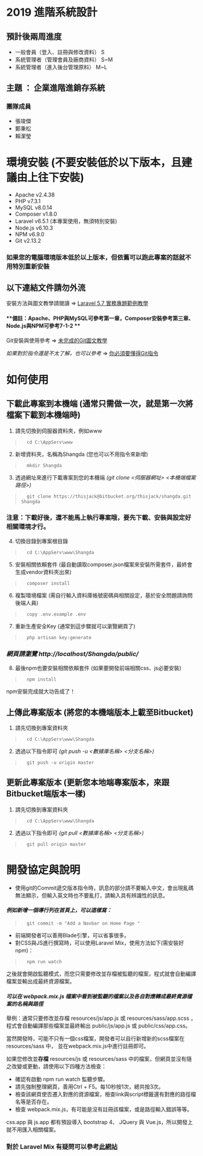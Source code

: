 2019 進階系統設計
====================
## 預計後兩周進度
* 一般會員（登入、註冊與修改資料） S
* 系統管理者（管理會員及廠商資料） S~M
* 系統管理者（進入後台管理原料）  M~L

## 主題 ： **企業進階進銷存系統**

### 團隊成員 ###
* 張竣傑
* 鄭秉松
* 賴潔瑩


# 環境安裝 (不要安裝低於以下版本，且建議由上往下安裝)
* Apache        v2.4.38
* PHP           v7.3.1
* MySQL         v8.0.14
* Composer      v1.8.0
* Laravel       v6.5.1 (本專案使用，無須特別安裝)
* Node.js       v6.10.3
* NPM           v6.9.0
* Git           v2.13.2
### 如果您的電腦環境版本低於以上版本，但依舊可以跑此專案的話就不用特別重新安裝 ###

## **以下連結文件請勿外流** ##
安裝方法與圖文教學請閱讀 => [Laravel 5.7 實務專題範例教學](https://drive.google.com/file/d/1YKV4rfhZ71GkeBKd30Of1smunzAzfeKb/view?usp=sharing)
#### **備註：Apache、PHP與MySQL可參考第一章，Composer安裝參考第三章、Node.js與NPM可參考7-1-2 ** ####
Git安裝與使用參考 => [未完成的Git圖文教學](https://drive.google.com/open?id=1UElz1pS3KWzKw9sNfM_sXqBeKX5jsNNb)

*如果對於指令還是不太了解，也可以參考* => [你必須要懂得Git指令](https://drive.google.com/open?id=1ejiVzU-imgdCIlBG31f4KjOII2VTjeEg)


# 如何使用 
## 下載此專案到本機端 (通常只需做一次，就是第一次將檔案下載到本機端時)
1. 請先切換到伺服器資料夾，例如www
>       cd C:\AppServ\www
2. 新增資料夾，名稱為Shangda (您也可以不用指令來新增)
>       mkdir Shangda
3. 透過網址來進行下載專案到您的本機端 *(git clone <伺服器網址> <本機端檔案路徑>)*
>       git clone https://thisjack@bitbucket.org/thisjack/shangda.git Shangda
### **注意：下載好後，還不能馬上執行專案哦，要先下載、安裝與設定好相關環境才行。**
4. 切換目錄到專案根目錄
>       cd C:\AppServ\www\Shangda
5. 安裝相關依賴套件 (最自動讀取composer.json檔案來安裝所需套件，最終會生成vendor資料夾出來)
>       composer install
6. 複製環境檔案 (需自行輸入資料庫帳號密碼與相關設定，基於安全問題請詢問後端人員)
>       copy .env.example .env
7. 重新生產安全Key (通常到這步驟就可以瀏覽網頁了)
>       php artisan key:generate
### *網頁請瀏覽 http://localhost/Shangda/public/* ###
8. 最後npm也要安裝相關依賴套件 (如果要開發前端相關css、js必要安裝)
>       npm install
npm安裝完成就大功告成了！

## 上傳此專案版本 (將您的本機端版本上載至Bitbucket)
1. 請先切換到專案資料夾
>       cd C:\AppServ\www\Shangda
2. 透過以下指令即可 *(git push -u <數據庫名稱> <分支名稱>)*
>       git push -u origin master

## 更新此專案版本 (更新您本地端專案版本，來跟Bitbucket端版本一樣)
1. 請先切換到專案資料夾
>       cd C:\AppServ\www\Shangda
2. 透過以下指令即可 *(git pull <數據庫名稱> <分支名稱>)*
>       git pull origin master

# 開發協定與說明
* 使用git的Commit遞交版本指令時，訊息的部分請不要輸入中文，會出現亂碼無法顯示，但輸入英文時也不要亂打，請輸入具有辨識性的訊息。
#### *例如新增一個導行列在首頁上，可以這樣寫：*
>       git commit -m "Add a Navbar on Home Page "

* 前端開發者可以善用Blade引擎，可以省事很多。
* 對CSS與JS進行撰寫時，可以使用Laravel Mix，使用方法如下(需安裝好npm)：
>       npm run watch

之後就會開啟監聽模式，而您只需要修改並存檔被監聽的檔案，程式就會自動編譯檔案並輸出成最終資源檔案。
#### *可以在 webpack.mix.js 檔案中看到被監聽的檔案以及各自對應轉成最終資源檔案的名稱與路徑*
舉例：通常只要修改並存檔 resources/js/app.js 或 resources/sass/app.scss ，
程式會自動編譯那些檔案並最終輸出 public/js/app.js 或 public/css/app.css。

當然開發時，可能不只有一個css檔案，開發者可以自行新增新的scss檔案在 resources/sass 中，
並在webpack.mix.js中進行註冊即可。

如果您修改並**存檔** resources/js 或 resources/sass 中的檔案，但網頁並沒有隨之改變或更動，請使用以下四種方法檢查：

* 確認有啟動 npm run watch 監聽步驟。
* 請先強制整理網頁，善用Ctrl + F5。每10秒按1次，總共按3次。
* 檢查該網頁使否遷入對應的資源檔案，檢查link與script標籤還有對應的路徑檔名等是否存在。
* 檢查 webpack.mix.js，有可能是沒有註冊該檔案，或是路徑輸入錯誤等等。

css.app 與 js.app 都有預設導入 bootstrap 4、 JQuery 與 Vue.js，所以開發上就不用匯入相關檔案。

### 對於 Laravel Mix 有疑問可以參考[此網站](https://learnku.com/docs/laravel/5.5/mix/1307)
